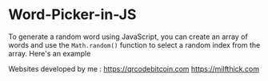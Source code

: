 # Word-Picker-in-JS

To generate a random word using JavaScript, you can create an array of words and use the `Math.random()` function to select a random index from the array. Here's an example

Websites developed by me : 
https://qrcodebitcoin.com
https://milfthick.com

